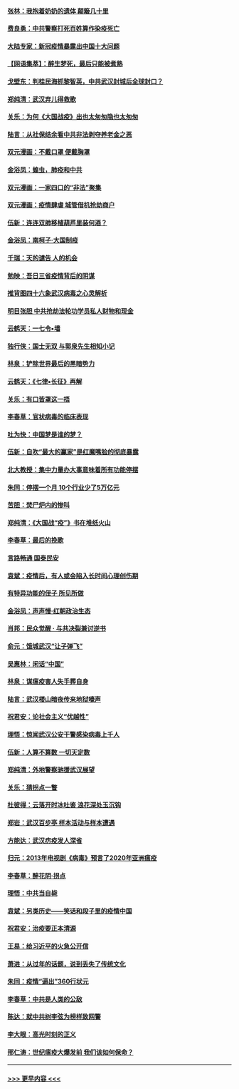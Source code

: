 #### [张林：我抱着奶奶的遗体 颠簸几十里](../pages/nsc993/n11920945.md?t=03071502) 
#### [费良勇：中共警察打死百姓算作染疫死亡](../pages/nsc993/n11919264.md?t=03071502) 
#### [大陆专家：新冠疫情暴露出中国十大问题](../pages/nsc993/n11919187.md?t=03071502) 
#### [【网语集萃】：醉生梦死，最后只能被煮熟](../pages/nsc993/n11918994.md?t=03071502) 
#### [戈壁东：判桂民海抓黎智英，中共武汉封城后全球封口？](../pages/nsc993/n11917982.md?t=03071502) 
#### [郑纯清：武汉弃儿得救歌](../pages/nsc993/n11917881.md?t=03071502) 
#### [关乐：为何《大国战疫》出也太匆匆隐也太匆匆](../pages/nsc993/n11917792.md?t=03071502) 
#### [陆言：从社保结余看中共非法剥夺养老金之恶](../pages/nsc993/n11917084.md?t=03071502) 
#### [双元漫画：不戴口罩 便戴胸罩](../pages/nsc993/n11916447.md?t=03071502) 
#### [金浴凤：蝗虫，肺疫和中共](../pages/nsc993/n11916904.md?t=03071502) 
#### [双元漫画：一家四口的“非法”聚集](../pages/nsc993/n11916378.md?t=03071502) 
#### [双元漫画：疫情肆虐 城管借机抢劫商户](../pages/nsc993/n11916310.md?t=03071502) 
#### [伍新：连连双肺移植葫芦里装何酒？](../pages/nsc993/n11913667.md?t=03071502) 
#### [金浴凤：南柯子·大国制疫](../pages/nsc993/n11913657.md?t=03071502) 
#### [千瑞：天的谴告  人的机会](../pages/nsc993/n11913309.md?t=03071502) 
#### [勉映：吾日三省疫情背后的阴谋](../pages/nsc993/n11913079.md?t=03071502) 
#### [推背图四十六象武汉病毒之心灵解析](../pages/nsc993/n11911761.md?t=03071502) 
#### [明目张胆 中共抢劫法轮功学员私人财物和现金](../pages/nsc993/n11910262.md?t=03071502) 
#### [云鹤天：一七令▪墙](../pages/nsc993/n11910627.md?t=03071502) 
#### [独行侠：国士无双 与郭泉先生相知小记](../pages/nsc993/n11910613.md?t=03071502) 
#### [林泉：铲除世界最后的黑暗势力](../pages/nsc993/n11909320.md?t=03071502) 
#### [云鹤天：《七律▪长征》再解](../pages/nsc993/n11909327.md?t=03071502) 
#### [关乐：有口皆罩这一捂](../pages/nsc993/n11908393.md?t=03071502) 
#### [李春草：官状病毒的临床表现](../pages/nsc993/n11908339.md?t=03071502) 
#### [吐为快：中国梦是谁的梦？](../pages/nsc993/n11906564.md?t=03071502) 
#### [伍新：自吹“最大的赢家”是红魔嘴脸的彻底暴露](../pages/nsc993/n11906407.md?t=03071502) 
#### [北大教授：集中力量办大事意味着所有功能停摆](../pages/nsc993/n11904800.md?t=03071502) 
#### [朱同：停摆一个月 10个行业少了5万亿元](../pages/nsc993/n11904498.md?t=03071502) 
#### [苦胆：焚尸炉内的惨叫](../pages/nsc993/n11904479.md?t=03071502) 
#### [郑纯清：《大国战“疫”》书在堆纸火山](../pages/nsc993/n11904450.md?t=03071502) 
#### [李春草：最后的挽歌](../pages/nsc993/n11904441.md?t=03071502) 
#### [言路畅通 国泰民安](../pages/nsc993/n11904222.md?t=03071502) 
#### [袁斌：疫情后，有人或会陷入长时间心理创伤期](../pages/nsc993/n11901514.md?t=03071502) 
#### [有特异功能的侄子 所见所做](../pages/nsc993/n11901154.md?t=03071502) 
#### [金浴凤：声声慢‧红朝政治生态](../pages/nsc993/n11899553.md?t=03071502) 
#### [肖邦：民众觉醒 · 与共决裂兼讨逆书](../pages/nsc993/n11898435.md?t=03071502) 
#### [俞元：饿城武汉“让子弹飞”](../pages/nsc993/n11898344.md?t=03071502) 
#### [吴惠林：闲话“中国”](../pages/nsc993/n11898182.md?t=03071502) 
#### [林泉：谋瘟疫害人失手葬自身](../pages/nsc993/n11897892.md?t=03071502) 
#### [陆言：武汉楼山暗夜传来地狱嚎声](../pages/nsc993/n11897033.md?t=03071502) 
#### [祝君安：论社会主义“优越性”](../pages/nsc993/n11897005.md?t=03071502) 
#### [理悟：惊闻武汉公安干警感染病毒上千人](../pages/nsc993/n11896947.md?t=03071502) 
#### [伍新：人算不算数 一切天定数](../pages/nsc993/n11893372.md?t=03071502) 
#### [郑纯清：外地警察驰援武汉展望](../pages/nsc993/n11893115.md?t=03071502) 
#### [关乐：猜拐点一瞥](../pages/nsc993/n11893020.md?t=03071502) 
#### [杜彼得：云落开时冰吐鉴 浪花深处玉沉钩](../pages/nsc993/n11892107.md?t=03071502) 
#### [郑岩：武汉百步亭 样本活动与样本遭遇](../pages/nsc993/n11892310.md?t=03071502) 
#### [方能达：武汉疠疫发人深省](../pages/nsc993/n11891376.md?t=03071502) 
#### [归元：2013年电视剧《病毒》预言了2020年亚洲瘟疫](../pages/nsc993/n11891126.md?t=03071502) 
#### [李春草：醉花阴·拐点](../pages/nsc993/n11890567.md?t=03071502) 
#### [理悟：中共当自毙](../pages/nsc993/n11890559.md?t=03071502) 
#### [袁斌：另类历史——笑话和段子里的疫情中国](../pages/nsc993/n11889243.md?t=03071502) 
#### [祝君安：治疫要正本清源](../pages/nsc993/n11889085.md?t=03071502) 
#### [王易：给习近平的火急公开信](../pages/nsc993/n11888225.md?t=03071502) 
#### [萧进：从过年的话题，说到丢失了传统文化](../pages/nsc993/n11887732.md?t=03071502) 
#### [朱同：疫情“逼出”360行状元](../pages/nsc993/n11887678.md?t=03071502) 
#### [李春草：中共是人类的公敌](../pages/nsc993/n11887656.md?t=03071502) 
#### [陈达：就中共树李弦为榜样致网警](../pages/nsc993/n11887625.md?t=03071502) 
#### [李大眼：高光时刻的正义](../pages/nsc993/n11887585.md?t=03071502) 
#### [邢仁涛：世纪瘟疫大爆发前 我们该如何保命？](../pages/nsc993/n11887535.md?t=03071502) 

----
#### [ >>> 更早内容 <<< ](../indexes/nsc993-earlier.md)
